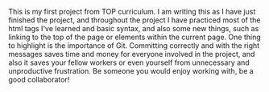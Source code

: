 This is my first project from TOP curriculum. 
I am writing this as I have just finished the project, and throughout the project I have practiced most of the html tags I've learned and basic syntax, and also some new things, such as linking to the top of the page or elements within the current page.
One thing to highlight is the importance of Git. Committing correctly and with the right messages saves time and money for everyone involved in the project, and also it saves your fellow workers or even yourself from unnecessary and unproductive frustration. Be someone you would enjoy working with, be a good collaborator!